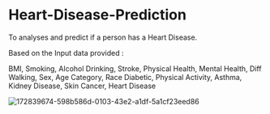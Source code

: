 # Heart-Disease-Prediction


To analyses and predict if a person has a Heart Disease.

Based on the Input data provided :

BMI, Smoking, Alcohol Drinking, Stroke, Physical Health, Mental Health, Diff Walking, Sex, Age
Category, Race Diabetic, Physical Activity, Asthma, Kidney Disease, Skin Cancer, Heart Disease



![172839674-598b586d-0103-43e2-a1df-5a1cf23eed86](https://user-images.githubusercontent.com/92292110/173277558-e0b25006-c4f1-47ab-972f-94bb4f86ef63.jpg)
